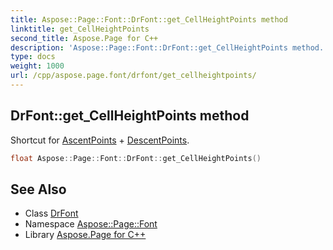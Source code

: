 ```yaml
---
title: Aspose::Page::Font::DrFont::get_CellHeightPoints method
linktitle: get_CellHeightPoints
second_title: Aspose.Page for C++
description: 'Aspose::Page::Font::DrFont::get_CellHeightPoints method. Shortcut for AscentPoints + DescentPoints in C++.'
type: docs
weight: 1000
url: /cpp/aspose.page.font/drfont/get_cellheightpoints/
---
```

## DrFont::get_CellHeightPoints method


Shortcut for [AscentPoints](../) + [DescentPoints](../).

```cpp
float Aspose::Page::Font::DrFont::get_CellHeightPoints()
```

## See Also

* Class [DrFont](../)
* Namespace [Aspose::Page::Font](../../)
* Library [Aspose.Page for C++](../../../)
